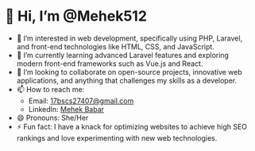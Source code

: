 # 👋 Hi, I’m @Mehek512

- 👀 I’m interested in web development, specifically using PHP, Laravel, and front-end technologies like HTML, CSS, and JavaScript.
- 🌱 I’m currently learning advanced Laravel features and exploring modern front-end frameworks such as Vue.js and React.
- 💞️ I’m looking to collaborate on open-source projects, innovative web applications, and anything that challenges my skills as a developer.
- 📫 How to reach me: 
  - Email: 17bscs27407@gmail.com
  - LinkedIn: [Mehek Babar](https://www.linkedin.com/in/mehek-babar-3842b119b/)
- 😄 Pronouns: She/Her
- ⚡ Fun fact: I have a knack for optimizing websites to achieve high SEO rankings and love experimenting with new web technologies.

<!---
Mehek512/Mehek512 is a ✨ special ✨ repository because its `README.md` (this file) appears on your GitHub profile.
You can click the Preview link to take a look at your changes.
--->

